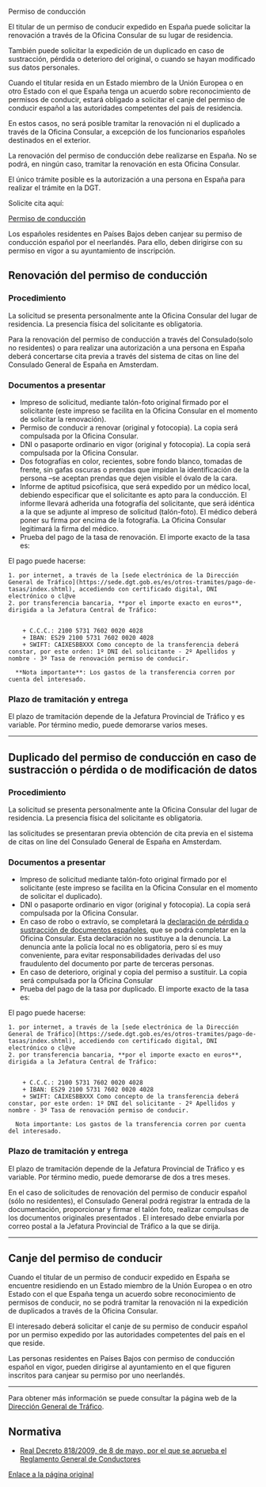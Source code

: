  Permiso de conducción

  El titular de un permiso de conducir expedido en España puede solicitar la renovación a través de la Oficina Consular de su lugar de residencia. 

 También puede solicitar la expedición de un duplicado en caso de sustracción, pérdida o deterioro del original, o cuando se hayan modificado sus datos personales. 

 Cuando el titular resida en un Estado miembro de la Unión Europea o en otro Estado con el que España tenga un acuerdo sobre reconocimiento de permisos de conducir, estará obligado a solicitar el canje del permiso de conducir español a las autoridades competentes del país de residencia. 

 En estos casos, no será posible tramitar la renovación ni el duplicado a través de la Oficina Consular, a excepción de los funcionarios españoles destinados en el exterior.

 La renovación del permiso de conducción debe realizarse en España. No se podrá, en ningún caso, tramitar la renovación en esta Oficina Consular.

El único trámite posible es la autorización a una persona en España para realizar el trámite en la DGT.

Solicite cita aquí:

 [Permiso de conducción](https://app.bookitit.com/es/hosteds/widgetdefault/2c6277fc2bf43562ccce5c647ff1db4eb#datetime) 

Los españoles residentes en Países Bajos deben canjear su permiso de conducción español por el neerlandés. Para ello, deben dirigirse con su permiso en vigor a su ayuntamiento de inscripción.

 Renovación del permiso de conducción
------------------------------------

 ### Procedimiento

 La solicitud se presenta personalmente ante la Oficina Consular del lugar de residencia. La presencia física del solicitante es obligatoria.

 Para la renovación del permiso de conducción a través del Consulado(solo no residentes) o para realizar una autorización a una persona en España deberá concertarse cita previa a través del sistema de citas on line del Consulado General de España en Amsterdam.

 ### Documentos a presentar

 * Impreso de solicitud, mediante talón-foto original firmado por el solicitante (este impreso se facilita en la Oficina Consular en el momento de solicitar la renovación).
* Permiso de conducir a renovar (original y fotocopia). La copia será compulsada por la Oficina Consular.
* DNI o pasaporte ordinario en vigor (original y fotocopia). La copia será compulsada por la Oficina Consular.
* Dos fotografías en color, recientes, sobre fondo blanco, tomadas de frente, sin gafas oscuras o prendas que impidan la identificación de la persona –se aceptan prendas que dejen visible el óvalo de la cara.
* Informe de aptitud psicofísica, que será expedido por un médico local, debiendo especificar que el solicitante es apto para la conducción. El informe llevará adherida una fotografía del solicitante, que será idéntica a la que se adjunte al impreso de solicitud (talón-foto). El médico deberá poner su firma por encima de la fotografía. La Oficina Consular legitimará la firma del médico.
* Prueba del pago de la tasa de renovación. El importe exacto de la tasa es: 

 El pago puede hacerse:


	1. por internet, a través de la [sede electrónica de la Dirección General de Tráfico](https://sede.dgt.gob.es/es/otros-tramites/pago-de-tasas/index.shtml), accediendo con certificado digital, DNI electrónico o cl@ve
	2. por transferencia bancaria, **por el importe exacto en euros**, dirigida a la Jefatura Central de Tráfico: 
	
	
		+ C.C.C.: 2100 5731 7602 0020 4028
		+ IBAN: ES29 2100 5731 7602 0020 4028
		+ SWIFT: CAIXESBBXXX Como concepto de la transferencia deberá constar, por este orden: 1º DNI del solicitante - 2º Apellidos y nombre - 3º Tasa de renovación permiso de conducir. 
	
	  **Nota importante**: Los gastos de la transferencia corren por cuenta del interesado.

 ### Plazo de tramitación y entrega

 El plazo de tramitación depende de la Jefatura Provincial de Tráfico y es variable. Por término medio, puede demorarse varios meses. 

 

---

 Duplicado del permiso de conducción en caso de sustracción o pérdida o de modificación de datos
-----------------------------------------------------------------------------------------------

 ### Procedimiento

 La solicitud se presenta personalmente ante la Oficina Consular del lugar de residencia. La presencia física del solicitante es obligatoria.

 las solicitudes se presentaran previa obtención de cita previa en el sistema de citas on line del Consulado General de España en Amsterdam.

 ### Documentos a presentar

 * Impreso de solicitud mediante talón-foto original firmado por el solicitante (este impreso se facilita en la Oficina Consular en el momento de solicitar el duplicado).
* DNI o pasaporte ordinario en vigor (original y fotocopia). La copia será compulsada por la Oficina Consular.
* En caso de robo o extravío, se completará la [declaración de pérdida o sustracción de documentos españoles](https://www.exteriores.gob.es/Documents/DocumentosSC/Pasaportes%20y%20otros%20documentos/DeclaracionPerdida.pdf), que se podrá completar en la Oficina Consular. Esta declaración no sustituye a la denuncia. La denuncia ante la policía local no es obligatoria, pero sí es muy conveniente, para evitar responsabilidades derivadas del uso fraudulento del documento por parte de terceras personas.
* En caso de deterioro, original y copia del permiso a sustituir. La copia será compulsada por la Oficina Consular
* Prueba del pago de la tasa por duplicado. El importe exacto de la tasa es: 

 El pago puede hacerse: 


	1. por internet, a través de la [sede electrónica de la Dirección General de Tráfico](https://sede.dgt.gob.es/es/otros-tramites/pago-de-tasas/index.shtml), accediendo con certificado digital, DNI electrónico o cl@ve
	2. por transferencia bancaria, **por el importe exacto en euros**, dirigida a la Jefatura Central de Tráfico: 
	
	
		+ C.C.C.: 2100 5731 7602 0020 4028
		+ IBAN: ES29 2100 5731 7602 0020 4028
		+ SWIFT: CAIXESBBXXX Como concepto de la transferencia deberá constar, por este orden: 1º DNI del solicitante - 2º Apellidos y nombre - 3º Tasa de renovación permiso de conducir. 
	
	  Nota importante: Los gastos de la transferencia corren por cuenta del interesado.

 ### Plazo de tramitación y entrega

 El plazo de tramitación depende de la Jefatura Provincial de Tráfico y es variable. Por término medio, puede demorarse de dos a tres meses. 

 En el caso de solicitudes de renovación del permiso de conducir español (sólo no residentes), el Consulado General podrá registrar la entrada de la documentación, proporcionar y firmar el talón foto, realizar compulsas de los documentos originales presentados . El interesado debe enviarla por correo postal a la Jefatura Provincial de Tráfico a la que se dirija.

 

---

 Canje del permiso de conducir
-----------------------------

 Cuando el titular de un permiso de conducir expedido en España se encuentre residiendo en un Estado miembro de la Unión Europea o en otro Estado con el que España tenga un acuerdo sobre reconocimiento de permisos de conducir, no se podrá tramitar la renovación ni la expedición de duplicados a través de la Oficina Consular. 

 El interesado deberá solicitar el canje de su permiso de conducir español por un permiso expedido por las autoridades competentes del país en el que reside. 

 Las personas residentes en Países Bajos con permiso de conducción español en vigor, pueden dirigirse al ayuntamiento en el que figuren inscritos para canjear su permiso por uno neerlandés.

 

---

 Para obtener más información se puede consultar la página web de la [Dirección General de Tráfico](https://sede.dgt.gob.es/es/permisos-de-conducir/canje-permisos/index.shtml).

 Normativa
---------

 * [Real Decreto 818/2009, de 8 de mayo, por el que se aprueba el Reglamento General de Conductores](https://www.boe.es/buscar/doc.php?id=BOE-A-2009-9481)

  [Enlace a la página original](https://www.exteriores.gob.es/Consulados/amsterdam/es/ServiciosConsulares/Paginas/index.aspx?scco=Pa%C3%ADses+Bajos&scd=9&scca=Pasaportes%20y%20otros%20documentos&scs=Permiso%20de%20conducci%C3%B3n)